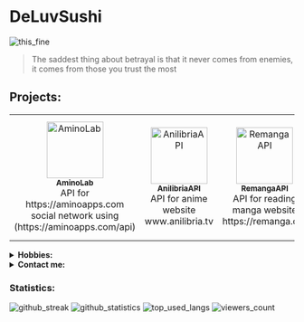 # DeLuvSushi

![this_fine](https://i.ibb.co/31rRf1X/21-52-01-dog.jpg)
> The saddest thing about betrayal is that it never comes from enemies, it comes from those you trust the most 

## Projects:
<table>
  <tr>
    <td align="center"><a href="https://github.com/deluvsushi/AminoLab"><img src="https://play-lh.googleusercontent.com/DxURGS6RxF4zwTczWWsPwvaCAHcFUdaJH2JufTAq4fmq6vP4g1ec-U0UweTO-mNtXA=h500" width="100px;" alt="AminoLab"/><br /><sub><b>AminoLab</b></sub></a><br />API for https://aminoapps.com social network using (https://aminoapps.com/api)</td>
    <td align="center"><a href="https://github.com/deluvsushi/AnilibriaAPI"><img src="https://anilibria.app/res/images/og_image.jpg?1598792059" width="100px;" alt="AnilibriaAPI"/><br /><sub><b>AnilibriaAPI</b></sub></a><br />API for anime website www.anilibria.tv</td>
    <td align="center"><a href="https://github.com/deluvsushi/RemangaAPI"><img src="https://sun9-28.userapi.com/impf/kEtzLTKA0GctvG_hZIwe4KpbiyFgNGCKGHmvSA/8x3OQ6M3eHA.jpg?size=1590x400&quality=95&crop=0,0,1590,400&sign=2365cddf9181b6dd2b0aa4a8b37dca8b&type=cover_group" width="100px;" alt="RemangaAPI"/><br /><sub><b>RemangaAPI</b></sub></a><br />API for reading manga website https://remanga.org</td>
    <td align="center"><a href="https://github.com/deluvsushi/RandStuffAPI"><img src="https://i.postimg.cc/v8hSZRFb/a-OHLI4-V0-FI.jpg" width="100px;" alt="RandomStuffAPI"/><br /><sub><b>RandomStuffAPI</b></sub></a><br />API for randomstuff generating website https://randstuff.ru</td>
    <td align="center"><a href="https://github.com/deluvsushi/AuthorTodayAPI"><img src="https://i.ibb.co/bPczC1g/1636977124081.jpg" width="100px;" alt="AuthorTodayAPI"/><br /><sub><b>AuthorTodayAPI</b></sub></a><br />API For reading books website https://author.today/</td>
    <td align="center"><a href="https://github.com/deluvsushi/AminoBoi"><img src="https://i.postimg.cc/XqQVcTjt/Pics-Art-11-26-03-53-12.jpg" width="100px;" alt="AminoBoi"/><br /><sub><b>AminoBoi</b></sub></a><br />API For https://aminoapps.com using (https://service.narvii.com/api/v1)</td>
  </tr>
<table>					     

<details>
  <summary><b>Hobbies: </b></summary>
<p align="center">
</p>

![watching_anime](https://img.shields.io/badge/-1.Watching%20Anime-black?style=for-the-badge&logo=null&logoColor=white&labelColor=000000)
![gaming](https://img.shields.io/badge/-2.Gaming-black?style=for-the-badge&logo=null&logoColor=white&labelColor=000000)
![making_beats](https://img.shields.io/badge/-3.Making%20Beats-black?style=for-the-badge&logo=null&logoColor=white&labelColor=000000)
![coding_programming](https://img.shields.io/badge/-4.Coding/Programming-black?style=for-the-badge&logo=null&logoColor=white&labelColor=000000)
![reading_manga](https://img.shields.io/badge/-5.Reading%20Manga-black?style=for-the-badge&logo=null&logoColor=white&labelColor=000000)

</details>

<details>
  <summary><b>Contact me: </b></summary>
<p align="center">
</p>

- [@FFuckEmWeBall](https://t.me/FFuckEmWeBaLL) In Telegram
- [deluvsushi](https://youtube.com/channel/UCfr0xeEmrOs1j9y5TvNyMgg) In YouTube
- [@skeletonic](vk.com/skeletonic) In VK
- I don't use Instagram

</details>

### Statistics:

![github_streak](https://github-readme-streak-stats.herokuapp.com/?user=deluvsushi&theme=dark&hide_border=true)
![github_statistics](https://github-readme-stats.vercel.app/api?username=deluvsushi&show_icons=true&theme=dark&hide_border=true)
![top_used_langs](https://github-readme-stats.vercel.app/api/top-langs/?username=deluvsushi&theme=dark&hide_border=true)
![viewers_count](https://komarev.com/ghpvc/?username=deluvsushi&color=000000&style=plastic&label=viewers)
